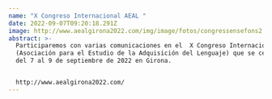 ```yaml
---
name: "X Congreso Internacional AEAL "
date: 2022-09-07T09:20:18.291Z
image: http://www.aealgirona2022.com/img/image/fotos/congressensefons2.png?&q=100&aoe=1&f=png
abstract: >-
  Participaremos con varias comunicaciones en el  X Congreso Internacional AEAL
  (Asociación para el Estudio de la Adquisición del Lenguaje) que se celebrara
  del 7 al 9 de septiembre de 2022 en Girona.


  http://www.aealgirona2022.com/
---
```

